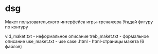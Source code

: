 # dsg

Макет пользовательского интерфейса игры-тренажера
Угадай фигуру по контуру

vid_maket.txt - неформальное описание
treb_maket.txt - формальное описание
use_maket.txt - use case
.html - html-страницы макета (6 файлов)







